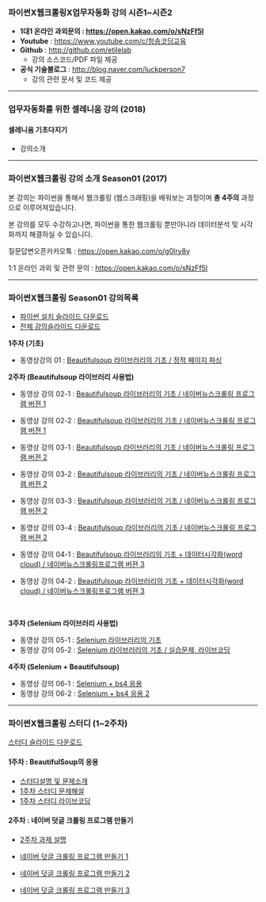 ### 파이썬X웹크롤링X업무자동화 강의 시즌1~시즌2
- **1대1 온라인 과외문의 : https://open.kakao.com/o/sNzFf5I**
- **Youtube** :  https://www.youtube.com/c/청송코딩교육
- **Github** : http://github.com/etilelab
  - 강의 소스코드/PDF 파일 제공
- **공식 기술블로그** : http://blog.naver.com/luckperson7
  - 강의 관련 문서 및 코드 제공

------

### 업무자동화를 위한 셀레니움 강의 (2018)

#### 셀레니움 기초다지기
- 강의소개


------
### 파이썬X웹크롤링 강의 소개 Season01 (2017)

본 강의는 파이썬을 통해서 웹크롤링 (웹스크래핑)을 배워보는 과정이며 **총 4주의** 과정으로 이루어져있습니다.

본 강의를 모두 수강하고나면, 파이썬을 통한 웹크롤링 뿐만아니라 데이터분석 및 시각화까지 해결하실 수 있습니다.

질문답변오픈카카오톡 : https://open.kakao.com/o/g0lry8y

1:1 온라인 과외 및 관련 문의 : https://open.kakao.com/o/sNzFf5I


------

### 파이썬X웹크롤링 Season01 강의목록
- [파이썬 설치 슬라이드 다운로드](https://github.com/etilelab/WebCrawlingStudy/blob/master/파이썬설치법.pdf)
- [전체 강의슬라이드 다운로드](https://github.com/etilelab/WebCrawlingStudy/blob/master/파이썬웹크롤링.pdf)


**1주차 (기초)**

- 동영상강의 01 : [Beautifulsoup 라이브러리의 기초 / 정적 페이지 파싱](https://youtu.be/QLf-pDoJvjQ)




**2주차 (Beautifulsoup 라이브러리 사용법)**

- 동영상 강의 02-1 : [Beautifulsoup 라이브러리의 기초 / 네이버뉴스크롤링 프로그램 버젼 1](https://youtu.be/IkZiDDFfJ88)

- 동영상 강의 02-2 : [Beautifulsoup 라이브러리의 기초 / 네이버뉴스크롤링 프로그램 버젼 1](https://youtu.be/BmQTdv3wF-U)

- 동영상 강의 03-1 : [Beautifulsoup 라이브러리의 기초 / 네이버뉴스크롤링 프로그램 버젼 2](https://youtu.be/YYGCbyrgNNk)

- 동영상 강의 03-2 : [Beautifulsoup 라이브러리의 기초 / 네이버뉴스크롤링 프로그램 버젼 2](https://youtu.be/VXAUZag1kIU)

- 동영상 강의 03-3 : [Beautifulsoup 라이브러리의 기초  / 네이버뉴스크롤링 프로그램 버젼 2](https://youtu.be/DTovorjABOk)

- 동영상 강의 03-4 : [Beautifulsoup 라이브러리의 기초 / 네이버뉴스크롤링 프로그램 버젼 2](https://youtu.be/H80LB8cLGI4)

- 동영상 강의 04-1 : [Beautifulsoup 라이브러리의 기초 + 데이터시각화(word cloud) / 네이버뉴스크롤링프로그램 버젼 3](https://youtu.be/zxV2LZ5LIuk)

- 동영상 강의 04-2 : [Beautifulsoup 라이브러리의 기초 + 데이터시각화(word cloud) / 네이버뉴스크롤링프로그램 버젼 3](https://www.youtube.com/watch?v=sAAf8QWT6BI)

  ​

**3주차 (Selenium 라이브러리 사용법)**

- 동영상 강의 05-1 : [Selenium 라이브러리의 기초](https://youtu.be/2JownLkyRPY)
- 동영상 강의 05-2 : [Selenium 라이브러리의 기초 / 실습문제, 라이브코딩](https://youtu.be/zPYhyk8LGlU)

**4주차 (Selenium + Beautifulsoup)**

- 동영상 강의 06-1 : [Selenium + bs4 응용](https://youtu.be/HJX7Dhk_ng0)
- 동영상 강의 06-2 : [Selenium + bs4 응용 2](https://youtu.be/HCmjGPQW0WY)



------

### 파이썬X웹크롤링 스터디 (1~2주차)
[스터디 슬라이드 다운로드](https://github.com/etilelab/WebCrawlingStudy/blob/master/Season01/Study/파이썬웹크롤링스터디.pdf)
#### 1주차 : BeautifulSoup의 응용
-  [스터디설명 및 문제소개](https://www.youtube.com/watch?v=AQozh9l01fY)
-  [1주차 스터디 문제해설](https://youtu.be/ClSH-dGiLo8)
- [1주차 스터디 라이브코딩](https://youtu.be/V2gAIYzl568)

#### 2주차 : 네이버 덧글 크롤링 프로그램 만들기
- [2주차 과제 설명](https://youtu.be/I7hK9dXMKnw)
- [네이버 덧글 크롤링 프로그램 만들기 1](https://youtu.be/TN8ULvy2Fmk)
- [네이버 덧글 크롤링 프로그램 만들기 2](https://youtu.be/B6kNuToxvIk)
- [네이버 덧글 크롤링 프로그램 만들기 3](https://youtu.be/1pJiMHjOuPo)



  ​